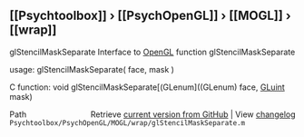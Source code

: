 ## [[Psychtoolbox]] &#8250; [[PsychOpenGL]] &#8250; [[MOGL]] &#8250; [[wrap]]

glStencilMaskSeparate  Interface to [OpenGL](OpenGL) function glStencilMaskSeparate  
  
usage:  glStencilMaskSeparate( face, mask )  
  
C function:  void glStencilMaskSeparate[(GLenum]((GLenum) face, [GLuint](GLuint) mask)  




<div class="code_header" style="text-align:right;">
  <span style="float:left;">Path&nbsp;&nbsp;</span> <span class="counter">Retrieve <a href=
  "https://raw.github.com/Psychtoolbox-3/Psychtoolbox-3/beta/Psychtoolbox/PsychOpenGL/MOGL/wrap/glStencilMaskSeparate.m">current version from GitHub</a> | View <a href=
  "https://github.com/Psychtoolbox-3/Psychtoolbox-3/commits/beta/Psychtoolbox/PsychOpenGL/MOGL/wrap/glStencilMaskSeparate.m">changelog</a></span>
</div>
<div class="code">
  <code>Psychtoolbox/PsychOpenGL/MOGL/wrap/glStencilMaskSeparate.m</code>
</div>

